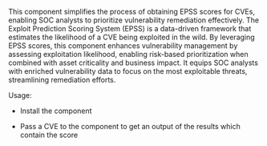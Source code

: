 This component simplifies the process of obtaining EPSS scores for CVEs, enabling SOC analysts to prioritize vulnerability remediation effectively. The Exploit Prediction Scoring System (EPSS) is a data-driven framework that estimates the likelihood of a CVE being exploited in the wild. By leveraging EPSS scores, this component enhances vulnerability management by assessing exploitation likelihood, enabling risk-based prioritization when combined with asset criticality and business impact. It equips SOC analysts with enriched vulnerability data to focus on the most exploitable threats, streamlining remediation efforts.


Usage:

- Install the component

- Pass a CVE to the component to get an output of the results which contain the score